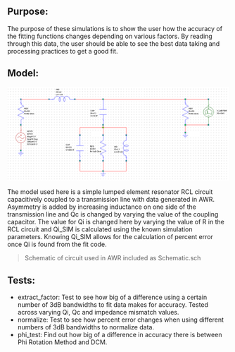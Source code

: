 ## Purpose:

The purpose of these simulations is to show the user how the accuracy of the fitting functions changes depending on various factors.
By reading through this data, the user should be able to see the best data taking and processing practices to get a good fit.

## Model:

![alt text](https://raw.githubusercontent.com/Boulder-Cryogenic-Quantum-Testbed/measurement/master/resfit/circuit_simulation_results/circuit.PNG)

The model used here is a simple lumped element resonator RCL circuit capacitively coupled to a transmission line with data generated in AWR.
Asymmetry is added by increasing inductance on one side of the transmission line and Qc is changed by varying the value of the coupling capacitor.
The value for Qi is changed here by varying the value of R in the RCL circuit and Qi_SIM is calculated using the known simulation parameters.
Knowing Qi_SIM allows for the calculation of percent error once Qi is found from the fit code.

>Schematic of circuit used in AWR included as Schematic.sch

## Tests:

* extract_factor: Test to see how big of a difference using a certain number of 3dB bandwidths to fit data makes for accuracy. Tested across varying Qi, Qc and impedance mismatch values.
* normalize: Test to see how percent error changes when using different numbers of 3dB bandwidths to normalize data.
* phi_test: Find out how big of a difference in accuracy there is between Phi Rotation Method and DCM.
